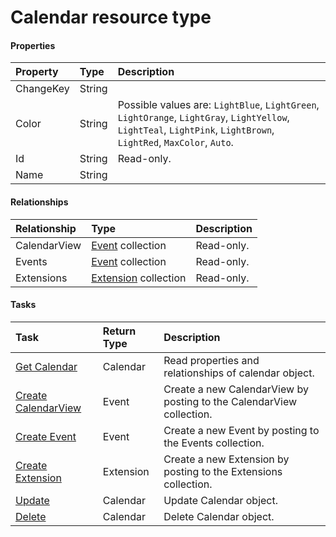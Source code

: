 # Calendar resource type



#### Properties
| Property	   | Type	|Description|
|:---------------|:--------|:----------|
|ChangeKey|String||
|Color|String| Possible values are: `LightBlue`, `LightGreen`, `LightOrange`, `LightGray`, `LightYellow`, `LightTeal`, `LightPink`, `LightBrown`, `LightRed`, `MaxColor`, `Auto`.|
|Id|String| Read-only.|
|Name|String||

#### Relationships
| Relationship | Type	|Description|
|:---------------|:--------|:----------|
|CalendarView|[Event](event.md) collection| Read-only.|
|Events|[Event](event.md) collection| Read-only.|
|Extensions|[Extension](extension.md) collection| Read-only.|

#### Tasks

| Task		   | Return Type	|Description|
|:---------------|:--------|:----------|
|[Get Calendar](../api/calendar_get.md) | Calendar |Read properties and relationships of calendar object.|
|[Create CalendarView]((../api/calendar_post_calendarview.md)) |Event| Create a new CalendarView by posting to the CalendarView collection.|
|[Create Event]((../api/calendar_post_events.md)) |Event| Create a new Event by posting to the Events collection.|
|[Create Extension]((../api/calendar_post_extensions.md)) |Extension| Create a new Extension by posting to the Extensions collection.|
|[Update](../api/calendar_update.md) | Calendar	|Update Calendar object. |
|[Delete](../api/calendar_delete.md) | Calendar	|Delete Calendar object. |
